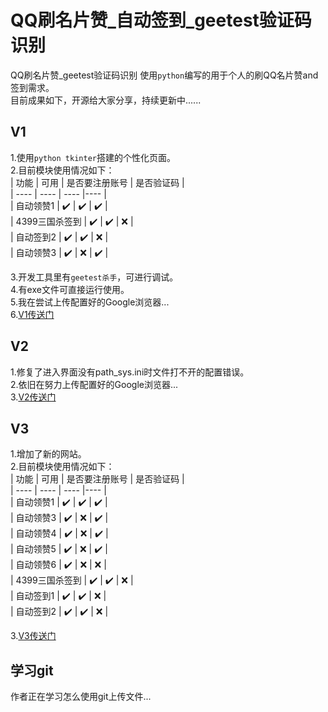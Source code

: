 # QQ刷名片赞_自动签到_geetest验证码识别
QQ刷名片赞_geetest验证码识别
使用`python`编写的用于个人的刷QQ名片赞and签到需求。  
目前成果如下，开源给大家分享，持续更新中......  

## V1  
1.使用`python tkinter`搭建的个性化页面。  
2.目前模块使用情况如下：  
|  功能  | 可用  | 是否要注册账号  | 是否验证码  |  
|  ----  | ----   | ----  |----  |  
| 自动领赞1  | :heavy_check_mark: | :heavy_check_mark: | :heavy_check_mark:  |  
| 4399三国杀签到  | :heavy_check_mark: | :heavy_check_mark: | :x:  |  
| 自动签到2  | :heavy_check_mark: | :heavy_check_mark: | :x:  |  
| 自动领赞3  | :heavy_check_mark: | :x: | :heavy_check_mark:  |  
  
3.开发工具里有`geetest杀手`，可进行调试。  
4.有exe文件可直接运行使用。  
5.我在尝试上传配置好的Google浏览器...  
6.[V1传送门](https://github.com/408029164/QQ_Sign-in_killgeetest/tree/QQ_Sign-in_killgeetest_V1)  
  
## V2  
1.修复了进入界面没有path_sys.ini时文件打不开的配置错误。  
2.依旧在努力上传配置好的Google浏览器...  
3.[V2传送门](https://github.com/408029164/QQ_Sign-in_killgeetest/tree/QQ_Sign-in_killgeetest_V2)  
  
## V3  
1.增加了新的网站。  
2.目前模块使用情况如下：  
|  功能  | 可用  | 是否要注册账号  | 是否验证码  |  
|  ----  | ----   | ----  |----  |  
| 自动领赞1  | :heavy_check_mark: | :heavy_check_mark: | :heavy_check_mark:  |  
| 自动领赞3  | :heavy_check_mark: | :x: | :heavy_check_mark:  |  
| 自动领赞4  | :heavy_check_mark: | :x: | :heavy_check_mark:  |  
| 自动领赞5  | :heavy_check_mark: | :x: | :heavy_check_mark:  |  
| 自动领赞6  | :heavy_check_mark: | :x: | :x:  |  
| 4399三国杀签到  | :heavy_check_mark: | :heavy_check_mark: | :x:  |  
| 自动签到1  | :heavy_check_mark: | :heavy_check_mark: | :x:  |  
| 自动签到2  | :heavy_check_mark: | :heavy_check_mark: | :x:  |  
  
3.[V3传送门](https://github.com/408029164/QQ_Sign-in_killgeetest/tree/QQ_Sign-in_killgeetest_V3)  
  
## 学习git  
作者正在学习怎么使用git上传文件...
